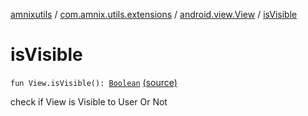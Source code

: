 [amnixutils](../../index.md) / [com.amnix.utils.extensions](../index.md) / [android.view.View](index.md) / [isVisible](./is-visible.md)

# isVisible

`fun View.isVisible(): `[`Boolean`](https://kotlinlang.org/api/latest/jvm/stdlib/kotlin/-boolean/index.html) [(source)](https://github.com/AmniX/amnixUtils/tree/master/amnixutils/src/main/java/com/amnix/utils/extensions/ViewExtensions.kt#L139)

check if View is Visible to User Or Not

